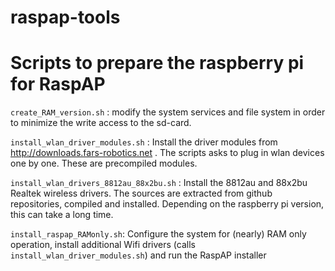 # raspap-tools
Scripts to prepare the raspberry pi for RaspAP
==============================================

`create_RAM_version.sh` : modify the system services and file system in order to minimize the write access to the sd-card.

`install_wlan_driver_modules.sh` : Install the driver modules from http://downloads.fars-robotics.net . The scripts asks to plug in wlan devices one by one. These are precompiled modules. 

`install_wlan_drivers_8812au_88x2bu.sh` : Install the 8812au and 88x2bu Realtek wireless drivers. The sources are extracted from github repositories, compiled and installed. Depending on the raspberry pi version, this can take a long time.

`install_raspap_RAMonly.sh`: Configure the system for (nearly) RAM only operation, install additional Wifi drivers (calls `install_wlan_driver_modules.sh`) and run the RaspAP installer
